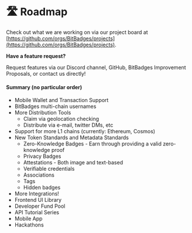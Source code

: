 # 🛣 Roadmap

Check out what we are working on via our project board at [https://github.com/orgs/BitBadges/projects](https://github.com/orgs/BitBadges/projects).

**Have a feature request?**&#x20;

Request features via our Discord channel, GitHub, BitBadges Improvement Proposals, or contact us directly!

#### Summary (no particular order)

* Mobile Wallet and Transaction Support
* BitBadges multi-chain usernames
* More Distribution Tools
  * Claim via geolocation checking
  * Distribute via e-mail, twitter DMs, etc
* Support for more L1 chains (currently: Ethereum, Cosmos)
* New Token Standards and Metadata Standards
  * Zero-Knowledge Badges - Earn through providing a valid zero-knowledge proof
  * Privacy Badges
  * Attestations - Both image and text-based
  * Verifiable credentials&#x20;
  * Associations
  * Tags
  * Hidden badges
* More Integrations!
* Frontend UI Library&#x20;
* Developer Fund Pool
* API Tutorial Series
* Mobile App
* Hackathons
